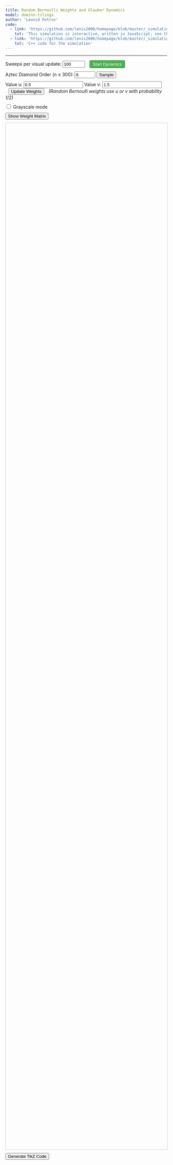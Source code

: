 ```yaml
---
title: Random Bernoulli Weights and Glauber Dynamics
model: domino-tilings
author: 'Leonid Petrov'
code:
  - link: 'https://github.com/lenis2000/homepage/blob/master/_simulations/domino_tilings/2025-05-09-random-weights-glauber.md'
    txt: 'This simulation is interactive, written in JavaScript; see the source code of this page at the link'
  - link: 'https://github.com/lenis2000/homepage/blob/master/_simulations/domino_tilings/2025-05-09-random-weights-glauber.cpp'
    txt: 'C++ code for the simulation'
---
```


<style>
  /* Basic styling for the SVG and controls */
  #aztec-svg {
    width: 100%;
    height: 80vh;
    border: 1px solid #ccc;
  }
  .controls {
    margin-bottom: 10px;
  }
  #zoom-in-btn, #zoom-out-btn {
    font-weight: bold;
    width: 30px;
    height: 30px;
  }
  #zoom-reset-btn {
    height: 30px;
  }
  #dynamics-btn {
    background-color: #4CAF50;
    color: white;
    padding: 5px 10px;
    border: none;
    border-radius: 4px;
    cursor: pointer;
  }
  #dynamics-btn.running {
    background-color: #f44336;
  }
</style>

<!-- ## About the simulation

##### Shuffling (initial picture)

This simulation demonstrates random domino tilings of an Aztec diamond—a diamond‑shaped union of unit squares. The probability measure is $2\times2$‑periodic with edge‑weights $(a,b)$, as studied by Chhita & Johansson in [Domino tilings of the Aztec diamond with periodic weights](https://arxiv.org/abs/1410.2385). Sampling uses the shuffling algorithm. The original Python implementation by Sunil Chhita has been ported to JavaScript + WebAssembly, and the graphics are rendered with D3.js.

The sampling runs entirely in your browser. For sizes up to about $n\le120$ the sampler is fast; larger $n$ may take noticeable time (hard cap $n=300$ to protect your browser). -->

---

<script src="https://d3js.org/d3.v7.min.js"></script>
<script src="/js/2025-05-09-random-weights-glauber.js"></script>

<!-- Simulation Controls -->
<!-- Dynamics controls – always visible -->
<div class="controls">
  <label for="sweeps-input">Sweeps per visual update:</label>
  <input id="sweeps-input" type="number"
         value="100" min="1" step="1" style="width:70px;">
  <button id="dynamics-btn" style="margin-left:10px;">Start Dynamics</button>
</div>


<div class="controls">
  <label for="n-input">Aztec Diamond Order (n ≤ 300): </label>
  <input id="n-input" type="number" value="6" min="2" step="2" max="300" size="3" onchange="onNChange()">
  <button id="update-btn">Sample</button>
  <button id="cancel-btn" style="display: none; margin-left: 10px; background-color: #ff5555;">Cancel</button>
</div>

<div class="controls">
  <label for="u-input">Value u:</label>
  <input id="u-input" type="number" value="0.5" step="0.1" min="0.1" oninput="updateWeightsIfShown()">
  <label for="v-input">Value v:</label>
  <input id="v-input" type="number" value="1.5" step="0.1" min="0.1" oninput="updateWeightsIfShown()">
  <button id="update-weights-btn" style="margin-left: 10px;">Update Weights</button>
  <span style="margin-left: 10px; font-style: italic;">(Random Bernoulli weights use u or v with probability 1/2)</span>
</div>

<div class="controls">
    <input type="checkbox" id="grayscale-checkbox">
  <label for="grayscale-checkbox">Grayscale mode</label>
</div>

<!-- Weight Matrix Display -->
<div class="controls">
  <button id="show-weights-btn">Show Weight Matrix</button>
</div>
<div id="weight-matrix-container" style="display: none; margin-top: 15px; margin-bottom: 15px; overflow-x: auto;">
  <!-- Tabular weight matrix view -->
  <table id="weight-matrix-table" style="border-collapse: collapse; font-family: monospace; text-align: center; margin-bottom: 20px;">
  </table>

  <!-- Graph visualization of weights -->
  <div style="margin-top: 20px; margin-bottom: 20px;">
    <h4>Graph Visualization (4×4 Corner)</h4>
    <p style="font-style: italic; font-size: 0.9em;">This shows a corner of the Aztec diamond graph with labeled weights (using 2×2 periodicity)</p>
    <svg id="weight-graph-svg" width="400" height="400" style="border: 1px solid #ccc; background-color: #f9f9f9;"></svg>
  </div>
</div>

<!-- Progress indicator -->
<div id="progress-indicator" style="margin-bottom: 10px; font-weight: bold;"></div>

<div class="row">
  <div class="col-12">
    <svg id="aztec-svg"></svg>
  </div>
</div>

<div style="margin-top: 10px; margin-bottom: 10px;">
  <button id="tikz-btn" class="btn btn-primary">Generate TikZ Code</button>
  <div id="tikz-buttons-container" style="margin-top: 10px; display: none;">
    <button id="copy-tikz-btn" class="btn btn-primary">Copy to Clipboard</button>
    <button id="download-tikz-btn" class="btn btn-primary" style="margin-left: 10px;">Download .tex File</button>
    <span id="copy-success-msg" style="color: green; margin-left: 10px; font-weight: bold; display: none;">Copied!</span>
  </div>
</div>

<!-- TikZ code container that will be updated dynamically -->
<div id="tikz-code-container" style="font-family: 'Courier New', monospace; padding: 15px; border: 1px solid #ccc; border-radius: 4px; background-color: white; white-space: pre; font-size: 14px; max-height: 40vh; overflow-y: auto; margin-top: 15px; margin-bottom: 15px; display: none;"></div>

<script>
// Global variables to cache the simulation state.
let cachedDominoes = null;
let dynamicsRunning = false;
let dynamicsTimer = null;
let g_W = null; // Global variable to store the weight matrix
let g_N = null; // Global variable to track current matrix size (2*n)

// Helper: convert a brightness value (0–255) to a hex grayscale string.
function grayHex(brightness) {
  let hex = Math.round(brightness).toString(16);
  if(hex.length < 2) hex = "0" + hex;
  return "#" + hex + hex + hex;
}

// Pre-compute grayscale palettes for the four original colors.
const palettes = {
"#ff0000": d3.range(0,8).map(i => grayHex(30*i+5)),
"#00ff00": d3.range(0,8).map(i => grayHex(30*i+10)),
"#0000ff": d3.range(0,8).map(i => grayHex(30*i+12)),
"#ffff00": d3.range(0,8).map(i => grayHex(30*i+18))
};

function getPos(d) {
    if (d.w > d.h) {
        return ((Math.floor(d.x) % 8) + 8) % 8;
    } else {
        return ((Math.floor(d.y) % 8) + 8) % 8;
    }
}

function getGrayscaleColor(originalColor, d) {
  let c = d3.color(originalColor);
  if (!c) return originalColor;
  let normHex = c.formatHex().toLowerCase();
  let pos = getPos(d);
  if (palettes[normHex]) {
    return palettes[normHex][pos];
  }
  let r = c.r, g = c.g, b = c.b;
  let lum = Math.round(0.3 * r + 0.59 * g + 0.11 * b);
  let offset = ((pos / 7) - 0.5) * 80;
  let newLum = Math.max(0, Math.min(255, lum + offset));
  return grayHex(newLum);
}

// Wrap exported functions after module is initialized.
Module.onRuntimeInitialized = async function() {
  const simulateAztec = Module.cwrap('simulateAztec', 'number', ['number','number','number'], {async: true});
  const simulateAztecGlauber = Module.cwrap('simulateAztecGlauber', 'number', ['number','number','number','number'], {async: true});
  const freeString = Module.cwrap('freeString', null, ['number']);
  const getProgress = Module.cwrap('getProgress', 'number', []);

  // Add this new function for single Glauber steps
  const performGlauberStep = Module.cwrap('performGlauberStep', 'number', ['number', 'number'], {async: true});
  const performGlauberSteps = Module.cwrap('performGlauberSteps', 'number', ['number','number','number'], {async:true});

  // Add new function to get the weight matrix
  const getWeightMatrix = Module.cwrap('getWeightMatrix', 'number', [], {async: true});

  // Add reset global state function
  const resetGlobalState = Module.cwrap('resetGlobalState', null, [], {});

  const svg = d3.select("#aztec-svg");
  const progressElem = document.getElementById("progress-indicator");
  const updateBtn = document.getElementById("update-btn");
  const cancelBtn = document.getElementById("cancel-btn");
  const dynamicsBtn = document.getElementById("dynamics-btn");
  let progressInterval;

  // Create zoom behavior
  let initialTransform = {}; // Store initial transform parameters
  const zoom = d3.zoom()
    .scaleExtent([0.1, 50]) // Min and max zoom scale
    .on("zoom", (event) => {
      if (!initialTransform.scale) return; // Skip if no initial transform is set

      // Apply the zoom transformation on top of initial transform
      const group = svg.select("g");
      const t = event.transform;
      group.attr("transform",
        `translate(${initialTransform.translateX * t.k + t.x},${initialTransform.translateY * t.k + t.y}) scale(${initialTransform.scale * t.k})`);
    });

  // Enable zoom on the SVG
  svg.call(zoom);

  // Add double-click to reset zoom
  svg.on("dblclick.zoom", () => {
    svg.transition()
      .duration(750)
      .call(zoom.transform, d3.zoomIdentity);
  });

  // Add zoom controls to the UI
  const controlsContainer = d3.select(".row").insert("div", "div")  // Insert before the SVG container
    .attr("class", "col-12")
    .append("div")
    .attr("class", "controls zoom-controls")
    .style("margin-bottom", "10px");

  controlsContainer.append("span")
    .text("Zoom: ")
    .style("font-weight", "bold");

  controlsContainer.append("button")
    .attr("id", "zoom-in-btn")
    .style("margin-left", "5px")
    .text("+")
    .on("click", () => {
      svg.transition()
        .duration(300)
        .call(zoom.scaleBy, 1.3);
    });

  controlsContainer.append("button")
    .attr("id", "zoom-out-btn")
    .style("margin-left", "5px")
    .text("-")
    .on("click", () => {
      svg.transition()
        .duration(300)
        .call(zoom.scaleBy, 0.7);
    });

  controlsContainer.append("button")
    .attr("id", "zoom-reset-btn")
    .style("margin-left", "5px")
    .text("Reset Zoom")
    .on("click", () => {
      svg.transition()
        .duration(300)
        .call(zoom.transform, d3.zoomIdentity);
    });

  controlsContainer.append("span")
    .style("margin-left", "10px")
    .style("font-style", "italic")
    .style("font-size", "0.9em")
    .text("(You can also use mouse wheel to zoom and drag to pan)");

  // Simulation state
  let simulationActive = false;
  let simulationAbortController = null;

  // Helper function to sleep for ms milliseconds
  function sleep(ms) {
    return new Promise(resolve => setTimeout(resolve, ms));
  }

  function startSimulation() {
    simulationActive = true;
    updateBtn.disabled = true;
    document.getElementById("n-input").disabled = true;
    // Removed references to a-input and b-input as they no longer exist
    cancelBtn.style.display = 'inline-block';

    simulationAbortController = new AbortController();
  }

  function stopSimulation() {
    simulationActive = false;
    clearInterval(progressInterval);
    updateBtn.disabled = false;
    document.getElementById("n-input").disabled = false;
    // Removed references to a-input and b-input as they no longer exist
    cancelBtn.style.display = 'none';
    progressElem.innerText = "Simulation cancelled";

    if (simulationAbortController) {
      simulationAbortController.abort();
      simulationAbortController = null;
    }
  }

  function startProgressPolling() {
    progressElem.innerText = "Sampling... (0%)";
    progressInterval = setInterval(() => {
      if (!simulationActive) {
        clearInterval(progressInterval);
        return;
      }

      const progress = getProgress();
      progressElem.innerText = "Sampling... (" + progress + "%)";
      if (progress >= 100) clearInterval(progressInterval);
    }, 100);
  }

// --- helper: run nSteps Glauber flips with current a,b and redraw ---
async function advanceDynamics(nSteps) {
  // Get the current u and v values from the interface
  const uVal = parseFloat(document.getElementById("u-input").value);
  const vVal = parseFloat(document.getElementById("v-input").value);

  const ptr   = await performGlauberSteps(uVal, vVal, nSteps);
  const json  = Module.UTF8ToString(ptr);
  freeString(ptr);

  cachedDominoes = JSON.parse(json);
  updateDominoesVisualization();          // redraw
  return nSteps;                           // tell caller how many steps ran
}


  // Function to start/stop real-time Glauber dynamics
  async function toggleDynamics() {
    if (dynamicsRunning) {
      // Stop dynamics
      clearInterval(dynamicsTimer);
      dynamicsTimer = null;
      dynamicsRunning = false;
      dynamicsBtn.textContent = "Start Dynamics";
      dynamicsBtn.classList.remove("running");
      progressElem.innerText = "";

      // Re-enable controls
      document.getElementById("sweeps-input").disabled = false;
      document.getElementById("n-input").disabled = false;
      updateBtn.disabled = false;
    } else {
      // Start dynamics
      if (!cachedDominoes) {
        alert("Please generate a tiling first before starting dynamics.");
        return;
      }

      dynamicsRunning = true;
      dynamicsBtn.textContent = "Stop Dynamics";
      dynamicsBtn.classList.add("running");
      progressElem.innerText = "";

      // Only disable new sample inputs, leave sweeps editable
      document.getElementById("n-input").disabled = true;
      updateBtn.disabled = true;

          // ---- FIRST update *before* timer starts ----
          const firstSteps   = Math.max(1,
            parseInt(document.getElementById('sweeps-input').value, 10) || 1);

          let stepCount      = await advanceDynamics(firstSteps);   // runs once
          progressElem.innerText = "";


      // Start the dynamics timer - perform steps and update visualization
      const updateInterval = 100; // ms between screen draws

      // every update interval:
dynamicsTimer = setInterval(async () => {
  const stepsPerUpdate = Math.max(
        1, parseInt(document.getElementById('sweeps-input').value,10)||1);
  // Get the current u and v values from the interface
  const uVal = parseFloat(document.getElementById("u-input").value);
  const vVal = parseFloat(document.getElementById("v-input").value);

  const ptr = await performGlauberSteps(uVal, vVal, stepsPerUpdate);
  const jsonStr = Module.UTF8ToString(ptr);  freeString(ptr);
  cachedDominoes = JSON.parse(jsonStr);

  updateDominoesVisualization();
  stepCount += stepsPerUpdate;
  progressElem.innerText = "";
}, updateInterval);
    }
  }

  // Function to update just the visualization without resampling
  function updateDominoesVisualization() {
    if (!cachedDominoes) return;

    const useGrayscale = document.getElementById("grayscale-checkbox").checked;

    // Update existing rectangles
    const rects = svg.select("g").selectAll("rect").data(cachedDominoes);

    // Update attributes that might have changed
    rects.attr("fill", d => useGrayscale ? getGrayscaleColor(d.color, d) : d.color)
         .attr("x", d => d.x)
         .attr("y", d => d.y)
         .attr("width", d => d.w)
         .attr("height", d => d.h);
  }

  async function updateVisualization(n) {
    // First, stop any running dynamics
    if (dynamicsRunning) {
      clearInterval(dynamicsTimer);
      dynamicsTimer = null;
      dynamicsRunning = false;
      dynamicsBtn.textContent = "Start Dynamics";
      dynamicsBtn.classList.remove("running");
    }

    svg.selectAll("g").remove();
    startSimulation();
    startProgressPolling();

    const signal = simulationAbortController.signal;

    // Hide the TikZ code container if it's visible
    const codeContainer = document.getElementById('tikz-code-container');
    if (codeContainer) {
      codeContainer.style.display = 'none';
    }

    // Hide the buttons container
    const buttonsContainer = document.getElementById('tikz-buttons-container');
    if (buttonsContainer) {
      buttonsContainer.style.display = 'none';
    }

    // Allow UI to update before starting heavy computation
    await sleep(50);
    if (signal.aborted) return;

    // Get u and v values from the interface
    const uVal = parseFloat(document.getElementById("u-input").value);
    const vVal = parseFloat(document.getElementById("v-input").value);
    // Verify u and v are valid
    if (isNaN(uVal) || isNaN(vVal) || uVal <= 0 || vVal <= 0) {
      alert("Values for u and v must be positive numbers.");
      stopSimulation();
      return;
    }
    const useGrayscale = document.getElementById("grayscale-checkbox").checked;

    // Run simulation with periodic yielding to keep UI responsive
    try {
      // always take an exact shuffling sample
      // Use the current n value and u,v values for the random Bernoulli weights
      console.log(`Generating new sample with n=${n}, u=${uVal}, v=${vVal}`);
      let ptr = await simulateAztec(n, uVal, vVal);


      if (signal.aborted) {
        if (ptr) freeString(ptr);
        return;
      }

      // Allow UI thread to breathe
      await sleep(10);
      if (signal.aborted) {
        if (ptr) freeString(ptr);
        return;
      }

      const jsonStr = Module.UTF8ToString(ptr);
      freeString(ptr);

      if (signal.aborted) return;

      // Allow UI thread to breathe before parsing
      await sleep(10);
      if (signal.aborted) return;

      let dominoes;
      try {
        dominoes = JSON.parse(jsonStr);
      } catch (e) {
        console.error("Error parsing JSON:", e, jsonStr);
        if (simulationActive) {
          progressElem.innerText = "Error during sampling";
        }
        clearInterval(progressInterval);
        return;
      }

      if (signal.aborted) return;

      cachedDominoes = dominoes;

      // Update our JavaScript tracking of the current n value
      g_N = 2 * n;
      console.log(`Updated g_N to ${g_N} (n=${n})`);

      const minX = d3.min(dominoes, d => d.x);
      const minY = d3.min(dominoes, d => d.y);
      const maxX = d3.max(dominoes, d => d.x + d.w);
      const maxY = d3.max(dominoes, d => d.y + d.h);
      const widthDominoes = maxX - minX;
      const heightDominoes = maxY - minY;

      // Allow UI thread to breathe before rendering
      await sleep(10);
      if (signal.aborted) return;

      const bbox = svg.node().getBoundingClientRect();
      const svgWidth = bbox.width;
      const svgHeight = bbox.height;
      svg.attr("viewBox", "0 0 " + svgWidth + " " + svgHeight);

      const scale = Math.min(svgWidth / widthDominoes, svgHeight / heightDominoes) * 0.9;
      const translateX = (svgWidth - widthDominoes * scale) / 2 - minX * scale;
      const translateY = (svgHeight - heightDominoes * scale) / 2 - minY * scale;

      // Store the initial transform parameters for zoom behavior
      initialTransform = {
        translateX: translateX,
        translateY: translateY,
        scale: scale
      };

      // Reset the zoom transform when creating a new visualization
      svg.call(zoom.transform, d3.zoomIdentity);

      const group = svg.append("g")
                       .attr("transform", "translate(" + translateX + "," + translateY + ") scale(" + scale + ")");

      // Render dominoes in batches to keep UI responsive
      const BATCH_SIZE = 200;

      for (let i = 0; i < dominoes.length && simulationActive; i += BATCH_SIZE) {
        if (signal.aborted) return;

        const batch = dominoes.slice(i, i + BATCH_SIZE);

        group.selectAll("rect.batch" + i)
             .data(batch)
             .enter()
             .append("rect")
             .attr("x", d => d.x)
             .attr("y", d => d.y)
             .attr("width", d => d.w)
             .attr("height", d => d.h)
             .attr("fill", d => useGrayscale ? getGrayscaleColor(d.color, d) : d.color)
             .attr("stroke", "#000")
             .attr("stroke-width", 0.5);

        // Yield to UI thread after each batch
        if (i + BATCH_SIZE < dominoes.length) {
          await sleep(0);
          if (signal.aborted) return;
        }
      }

      // Only update if not aborted
      if (!signal.aborted) {
        progressElem.innerText = "";
        updateBtn.disabled = false;
        document.getElementById("n-input").disabled = false;
        cancelBtn.style.display = 'none';
        simulationActive = false;
      }
    } catch (error) {
      console.error("Simulation error:", error);
      if (simulationActive) {
        progressElem.innerText = "Error during simulation";
      }
      stopSimulation();
    }
  }

  document.getElementById("update-btn").addEventListener("click", () => {
    const n = parseInt(document.getElementById("n-input").value, 10);
    if (isNaN(n) || n < 2 || n > 300 || n % 2 !== 0) {
      alert("Please enter a valid even number n, 2 ≤ n ≤ 300.");
      return;
    }

    // We only want to force a resample if n changed, which is handled by onNChange
    // So we DON'T call clearGlobalStateForResample() here
    console.log(`Sampling with n=${n} (only clearing state if n changed)`);

    // Generate new sample with explicitly passed n
    updateVisualization(n);
  });

  // Add cancel button event listener
  document.getElementById("cancel-btn").addEventListener("click", stopSimulation);

  // Add dynamics button event listener
  document.getElementById("dynamics-btn").addEventListener("click", toggleDynamics);

  // Add update weights button event listener
  document.getElementById("update-weights-btn").addEventListener("click", async function() {
    const u = parseFloat(document.getElementById("u-input").value);
    const v = parseFloat(document.getElementById("v-input").value);

    // Validate u and v
    if (isNaN(u) || isNaN(v) || u <= 0 || v <= 0) {
      alert("Values for u and v must be positive numbers.");
      return;
    }

    // Temporarily disable the button and show progress
    const updateBtn = document.getElementById("update-weights-btn");
    const originalText = updateBtn.textContent;
    updateBtn.disabled = true;
    updateBtn.textContent = "Updating...";
    progressElem.innerText = "Updating weight matrix...";

    try {
      // Call performGlauberSteps with special parameter -1 to signal regeneration of weights
      // but keep the current configuration
      const ptr = await performGlauberSteps(u, v, -1);
      const jsonStr = Module.UTF8ToString(ptr);
      freeString(ptr);

      // Update the visualization with the new configuration (which has the same pattern
      // but possibly uses the new weights for the dynamics)
      cachedDominoes = JSON.parse(jsonStr);
      updateDominoesVisualization();

      // Update the weight matrix display if it's visible
      const weightMatrixContainer = document.getElementById('weight-matrix-container');
      if (weightMatrixContainer && weightMatrixContainer.style.display !== 'none') {
        // Hide and then re-show the weight matrix to force a refresh
        document.getElementById('show-weights-btn').click(); // Hide
        setTimeout(() => {
          document.getElementById('show-weights-btn').click(); // Show again
        }, 100);
      }

      progressElem.innerText = "Weights updated successfully";
      setTimeout(() => {
        progressElem.innerText = "";
      }, 2000);
    } catch (e) {
      console.error("Error updating weights:", e);
      progressElem.innerText = "Error updating weights";
    } finally {
      // Re-enable the button
      updateBtn.disabled = false;
      updateBtn.textContent = originalText;
    }
  });

  document.getElementById("grayscale-checkbox").addEventListener("change", () => {
    const useGrayscale = document.getElementById("grayscale-checkbox").checked;
    if (cachedDominoes) {
      d3.select("#aztec-svg").select("g").selectAll("rect")
        .attr("fill", d => useGrayscale ? getGrayscaleColor(d.color, d) : d.color);
    }
  });

  // Ensure weight matrix button is visible
  const showWeightsBtn = document.getElementById("show-weights-btn");
  if (showWeightsBtn) showWeightsBtn.style.display = "block";

  // Remove weight-matrix-container if it exists
  const weightMatrixContainer = document.getElementById("weight-matrix-container");
  // Don't hide the container


  // Function to convert SVG dominoes to TikZ code
  function svgToTikZ() {
    if (!cachedDominoes || cachedDominoes.length === 0) {
      alert("Please generate a domino tiling first.");
      return;
    }

    const useGrayscale = document.getElementById("grayscale-checkbox").checked;

    // Convert domino objects to rectangle objects with the format needed for TikZ conversion
    const rectangles = cachedDominoes.map(domino => {
      return {
        x: domino.x / 100,
        y: domino.y / 100,
        width: domino.w / 100,
        height: domino.h / 100,
        fill: useGrayscale ? getGrayscaleColor(domino.color, domino) : domino.color,
        stroke: "black",
        strokeWidth: 0.45 // Scaled down
      };
    });

    // Find the bounds of the drawing
    let minX = Infinity, maxX = -Infinity, minY = Infinity, maxY = -Infinity;

    // Process rectangles
    for (const rect of rectangles) {
      minX = Math.min(minX, rect.x);
      maxX = Math.max(maxX, rect.x + rect.width);
      minY = Math.min(minY, rect.y);
      maxY = Math.max(maxY, rect.y + rect.height);
    }

    // Calculate a good scale factor
    const width = maxX - minX;
    const height = maxY - minY;
    const maxDimension = Math.max(width, height);
    const scaleFactor = 15.0 / maxDimension;

    // Get current parameters
    const n = parseInt(document.getElementById("n-input").value, 10);
    const a = parseFloat(document.getElementById("a-input").value);
    const b = parseFloat(document.getElementById("b-input").value);

    // Generate TikZ code
    let tikzCode = `\\documentclass{standalone}
\\usepackage{tikz}
\\usepackage{xcolor}

% Define colors to match SVG
\\definecolor{svggreen}{RGB}{0, 128, 0}
\\definecolor{svgred}{RGB}{255, 0, 0}
\\definecolor{svgyellow}{RGB}{255, 255, 0}
\\definecolor{svgblue}{RGB}{0, 0, 255}

\\begin{document}
% Aztec Diamond with 2x2 periodic weights
% n = ${n}, u = ${u}, v = ${v}, grayscale = ${useGrayscale}
% sample obtained by Glauber dynamics
\\begin{tikzpicture}[scale=${scaleFactor.toFixed(6)}]  % Calculated scale

% Dominoes (rectangles)
`;

    // Add rectangles to TikZ code
    rectangles.forEach(rect => {
      // Map SVG colors to TikZ colors
      let fillColor = rect.fill;
      if (!useGrayscale) {
        if (fillColor === '#00ff00') fillColor = 'svggreen';
        else if (fillColor === '#ff0000') fillColor = 'svgred';
        else if (fillColor === '#ffff00') fillColor = 'svgyellow';
        else if (fillColor === '#0000ff') fillColor = 'svgblue';
      }

      if (fillColor.startsWith('#')) {
        // For grayscale mode or other hex colors, extract the intensity and use it
        const intensity = parseInt(fillColor.substring(1, 3), 16);
        fillColor = `black!${Math.round((intensity/255)*100)}`;
      }

      // Shift coordinates to keep everything positive
      const x1 = rect.x - minX;
      const y1 = maxY - rect.y - rect.height;  // Invert y and adjust for height
      const x2 = rect.x - minX + rect.width;
      const y2 = maxY - rect.y;

      tikzCode += `\\filldraw[fill=${fillColor}, draw=black, line width=${rect.strokeWidth}pt] `;
      tikzCode += `(${x1.toFixed(2)}, ${y1.toFixed(2)}) rectangle (${x2.toFixed(2)}, ${y2.toFixed(2)});\n`;
    });

    tikzCode += `
\\end{tikzpicture}
\\end{document}`;

    // Update the TikZ code in the code container
    const tikzCodeContainer = document.getElementById('tikz-code-container');
    if (tikzCodeContainer) {
      tikzCodeContainer.textContent = tikzCode;
      tikzCodeContainer.style.display = 'block';
    } else {
      console.error("TikZ code container not found");
    }

    // Show the copy/download buttons
    const buttonsContainer = document.getElementById('tikz-buttons-container');
    if (buttonsContainer) {
      buttonsContainer.style.display = 'block';
    }
  }

  // Add event listeners for the TikZ buttons
  document.getElementById("tikz-btn").addEventListener("click", function() {
    svgToTikZ();
  });

  // Add event listener for the copy button
  document.getElementById("copy-tikz-btn").addEventListener("click", function() {
    const codeContainer = document.getElementById('tikz-code-container');
    const successMsg = document.getElementById('copy-success-msg');

    // Create a text area to copy from (more reliable cross-browser)
    const textArea = document.createElement('textarea');
    textArea.value = codeContainer.textContent;
    textArea.style.position = 'fixed';  // Prevent scrolling to bottom
    document.body.appendChild(textArea);
    textArea.select();

    try {
      document.execCommand('copy');
      successMsg.style.display = 'inline';
      setTimeout(() => {
        successMsg.style.display = 'none';
      }, 2000);
    } catch (err) {
      alert('Failed to copy to clipboard. Please try again or select and copy manually.');
    }

    document.body.removeChild(textArea);
  });

  // Add event listener for the download button
  document.getElementById("download-tikz-btn").addEventListener("click", function() {
    const codeContainer = document.getElementById('tikz-code-container');
    const n = parseInt(document.getElementById("n-input").value, 10);
    const u = parseFloat(document.getElementById("u-input").value);
    const v = parseFloat(document.getElementById("v-input").value);
    const algo = "glauber";

    const blob = new Blob([codeContainer.textContent], { type: 'text/plain' });
    const fileNameBase = `aztec_periodic_${algo}_n${n}_u${u}_v${v}`;
    const downloadLink = document.createElement('a');
    downloadLink.download = `${fileNameBase.replace(/\./g, "_")}_tikz.tex`;
    downloadLink.href = URL.createObjectURL(blob);
    downloadLink.click();
    URL.revokeObjectURL(downloadLink.href);
  });

  // Weight matrix display functionality - shows both tabular and graph visualization
  document.getElementById("show-weights-btn").addEventListener("click", async function() {
    const containerElem = document.getElementById('weight-matrix-container');
    const tableElem = document.getElementById('weight-matrix-table');
    const btnElem = document.getElementById('show-weights-btn');
    const graphSvg = document.getElementById('weight-graph-svg');

    if (containerElem.style.display === 'none') {
      // Show the weights
      containerElem.style.display = 'block';
      btnElem.textContent = 'Hide Weight Matrix';
      btnElem.disabled = true;

      // Clear previous matrix if any
      while (tableElem.firstChild) {
        tableElem.removeChild(tableElem.firstChild);
      }

      if (!cachedDominoes) {
        tableElem.innerHTML = '<tr><td>No weight matrix available. Generate a tiling first.</td></tr>';
        btnElem.disabled = false;
        return;
      }

      // Get the actual weight matrix from C++
      progressElem.innerText = "Fetching weight matrix...";
      const ptr = await getWeightMatrix();
      const jsonStr = Module.UTF8ToString(ptr);
      freeString(ptr);

      // Debug: print jsonStr to console
      console.log("Weight matrix JSON:", jsonStr);

      let weightValues;
      try {
        weightValues = JSON.parse(jsonStr);
        // Debug: print parsed values to console
        console.log("Parsed weight values:", weightValues);
      } catch (e) {
        console.error("JSON parse error:", e, "Raw JSON:", jsonStr);
        tableElem.innerHTML = '<tr><td>Error fetching weight matrix: ' + e.message + '</td></tr>';
        progressElem.innerText = "";
        btnElem.disabled = false;
        return;
      }

      if (!weightValues || !weightValues.length) {
        tableElem.innerHTML = '<tr><td>No weight matrix available. Generate a tiling first.</td></tr>';
        progressElem.innerText = "";
        btnElem.disabled = false;
        return;
      }

      // The data is already structured as a 2D array from C++
      const fullSize = weightValues.length;
      // Show only a 10x10 corner (or full matrix if smaller)
      const displaySize = Math.min(10, fullSize);

      // Add a note about the size being displayed
      const noteElem = document.createElement('div');
      noteElem.style.marginBottom = '10px';
      noteElem.style.fontStyle = 'italic';
      if (fullSize > 10) {
        noteElem.textContent = `Showing 10×10 corner of the ${fullSize}×${fullSize} weight matrix:`;
      } else {
        noteElem.textContent = `Showing the full ${fullSize}×${fullSize} weight matrix:`;
      }
      tableElem.appendChild(noteElem);

      const headerRow = document.createElement('tr');
      headerRow.innerHTML = '<th style="border: 1px solid #ccc; padding: 4px;"></th>' +
        Array.from({length: displaySize}, (_, i) =>
          `<th style="border: 1px solid #ccc; padding: 4px;">${i}</th>`).join('');
      tableElem.appendChild(headerRow);

      // Create rows with formatted cells - limited to the display size
      for (let i = 0; i < displaySize; i++) {
        const row = document.createElement('tr');
        const headerCell = document.createElement('th');
        headerCell.textContent = i;
        headerCell.style.cssText = 'border: 1px solid #ccc; padding: 4px;';
        row.appendChild(headerCell);

        for (let j = 0; j < displaySize; j++) {
          const cell = document.createElement('td');
          // For this pattern, we need integer division as well as modulus
          // Calculate the 2×2 block pattern - every other row/column should have random weights
          // This uses the "1 out of 2" alternating pattern as seen in the C++ code
          // Integer division in JavaScript
          const x = Math.floor(i / 2);
          const y = Math.floor(j / 2);
          const mod_i = i % 2;
          const mod_j = j % 2;

          // Simplify to just two pattern types - deterministic (1.0) and random (0.5 or 1.5)
          let patternType;
          let bgcolor;

          if (mod_i === 0 && mod_j === 0) {
            // These are the deterministic weights (1.0)
            patternType = "Deterministic (1.0)";
            bgcolor = '#e6f7ff'; // Light blue
          }
          else {
            // All other weights are random Bernoulli weights
            patternType = "Random Bernoulli";
            bgcolor = '#f9f9f9'; // Very light gray for all random weights
          }

          cell.title = patternType; // Add a tooltip
          cell.style.backgroundColor = bgcolor;

          // Get the actual weight value from the C++ matrix
          const value = weightValues[i][j];
          console.log(`Cell [${i},${j}] value: ${value}`); // Debug print every value

          // Make sure we display the actual value with proper precision
          if (value !== null && typeof value === 'number') {
            // Format to 1 decimal place
            cell.textContent = value.toFixed(1);
            // Add a debug marker if it's 1.0 to identify which cells are always 1.0
            if (Math.abs(value - 1.0) < 0.01) {
              // Just keep 1.0 without any marker
            } else {
              cell.style.fontWeight = 'bold'; // Make non-1.0 values bold
            }
          } else {
            cell.textContent = 'n/a';
          }
          cell.style.cssText += 'border: 1px solid #ccc; padding: 4px; width: 30px;';
          row.appendChild(cell);
        }

        tableElem.appendChild(row);
      }

      // Add a legend
      const legendRow = document.createElement('tr');
      const legendCell = document.createElement('td');
      legendCell.colSpan = displaySize + 1;
      legendCell.innerHTML = `
        <div style="margin-top: 10px; text-align: left;">
          <p><strong>Legend:</strong></p>
          <p><span style="display: inline-block; width: 15px; height: 15px; background-color: #e6f7ff;"></span> Deterministic weights (1.0)</p>
          <p class="legend-random-weights"><span style="display: inline-block; width: 15px; height: 15px; background-color: #f9f9f9;"></span> Random Bernoulli weights (u or v with probability 1/2)</p>
        </div>
      `;
      legendRow.appendChild(legendCell);
      tableElem.appendChild(legendRow);

      // Draw the graph visualization
      drawWeightGraph(graphSvg, weightValues);

      // Re-enable the button after successfully loading the matrix
      btnElem.disabled = false;
      progressElem.innerText = ""; // Clear any progress message

    } else {
      // Hide the weights
      containerElem.style.display = 'none';
      btnElem.textContent = 'Show Weight Matrix';
      btnElem.disabled = false; // Re-enable the button
    }
  });

  // Function to draw the graph visualization
  function drawWeightGraph(svg, weightMatrix) {
    // Clear previous content
    d3.select(svg).selectAll("*").remove();

    // Determine graph size - we'll show a 4x4 corner of the graph
    const graphSize = 4;

    // Ensure we have data
    if (!weightMatrix || !weightMatrix.length) return;

    // Size calculations
    const width = svg.width.baseVal.value;
    const height = svg.height.baseVal.value;
    const margin = { top: 20, right: 20, bottom: 20, left: 20 };
    const graphWidth = width - margin.left - margin.right;
    const graphHeight = height - margin.top - margin.bottom;

    // Grid size
    const cellSize = Math.floor(Math.min(graphWidth, graphHeight) / (graphSize + 1));

    // Create a group for the graph with a transform for margin
    const g = d3.select(svg)
      .append("g")
      .attr("transform", `translate(${margin.left},${margin.top})`);

    // Get the u and v values from the interface for the legend
    const uVal = parseFloat(document.getElementById("u-input").value);
    const vVal = parseFloat(document.getElementById("v-input").value);

    // Create grid points
    const points = [];
    for (let i = 0; i <= graphSize; i++) {
      for (let j = 0; j <= graphSize; j++) {
        points.push({ x: j * cellSize, y: i * cellSize, row: i, col: j });
      }
    }

    // Draw horizontal edges (connecting grid points in the same row)
    const horizontalEdges = [];
    for (let i = 0; i <= graphSize; i++) {
      for (let j = 0; j < graphSize; j++) {
        if (i < weightMatrix.length && j < weightMatrix[0].length) {
          // Get the weight for this edge
          const weight = weightMatrix[i][j];
          // Determine color based on weight pattern and value
          let color = "black";
          if (Math.abs(weight - 1.0) < 0.01) {
            color = "#1976D2"; // Deterministic 1.0 weights
          } else if (Math.abs(weight - uVal) < 0.01) {
            color = "#D32F2F"; // u value
          } else if (Math.abs(weight - vVal) < 0.01) {
            color = "#388E3C"; // v value
          }

          horizontalEdges.push({
            x1: j * cellSize,
            y1: i * cellSize,
            x2: (j + 1) * cellSize,
            y2: i * cellSize,
            weight: weight.toFixed(1),
            color: color
          });
        }
      }
    }

    // Draw vertical edges (connecting grid points in the same column)
    const verticalEdges = [];
    for (let i = 0; i < graphSize; i++) {
      for (let j = 0; j <= graphSize; j++) {
        if (i < weightMatrix.length && j < weightMatrix[0].length) {
          // Get the weight for this edge
          const weight = weightMatrix[i][j];
          // Determine color based on weight pattern and value
          let color = "black";
          if (Math.abs(weight - 1.0) < 0.01) {
            color = "#1976D2"; // Deterministic 1.0 weights
          } else if (Math.abs(weight - uVal) < 0.01) {
            color = "#D32F2F"; // u value
          } else if (Math.abs(weight - vVal) < 0.01) {
            color = "#388E3C"; // v value
          }

          verticalEdges.push({
            x1: j * cellSize,
            y1: i * cellSize,
            x2: j * cellSize,
            y2: (i + 1) * cellSize,
            weight: weight.toFixed(1),
            color: color
          });
        }
      }
    }

    // Draw edges
    g.selectAll(".h-edge")
      .data(horizontalEdges)
      .enter()
      .append("line")
      .attr("class", "h-edge")
      .attr("x1", d => d.x1)
      .attr("y1", d => d.y1)
      .attr("x2", d => d.x2)
      .attr("y2", d => d.y2)
      .attr("stroke", d => d.color)
      .attr("stroke-width", 2);

    g.selectAll(".v-edge")
      .data(verticalEdges)
      .enter()
      .append("line")
      .attr("class", "v-edge")
      .attr("x1", d => d.x1)
      .attr("y1", d => d.y1)
      .attr("x2", d => d.x2)
      .attr("y2", d => d.y2)
      .attr("stroke", d => d.color)
      .attr("stroke-width", 2);

    // Add weight labels for horizontal edges
    g.selectAll(".h-label")
      .data(horizontalEdges)
      .enter()
      .append("text")
      .attr("class", "h-label")
      .attr("x", d => (d.x1 + d.x2) / 2)
      .attr("y", d => d.y1 - 5)
      .attr("text-anchor", "middle")
      .attr("font-size", "10px")
      .attr("fill", d => d.color)
      .text(d => d.weight);

    // Add weight labels for vertical edges
    g.selectAll(".v-label")
      .data(verticalEdges)
      .enter()
      .append("text")
      .attr("class", "v-label")
      .attr("x", d => d.x1 + 5)
      .attr("y", d => (d.y1 + d.y2) / 2)
      .attr("text-anchor", "start")
      .attr("dominant-baseline", "middle")
      .attr("font-size", "10px")
      .attr("fill", d => d.color)
      .text(d => d.weight);

    // Draw grid points
    g.selectAll(".grid-point")
      .data(points)
      .enter()
      .append("circle")
      .attr("class", "grid-point")
      .attr("cx", d => d.x)
      .attr("cy", d => d.y)
      .attr("r", 3)
      .attr("fill", "black");

    // Add a legend
    const legend = g.append("g")
      .attr("transform", `translate(10, ${graphHeight - 60})`)
      .attr("font-size", "12px");

    // Legend title
    legend.append("text")
      .attr("y", -10)
      .attr("font-weight", "bold")
      .text("Legend:");

    // Deterministic weight
    legend.append("line")
      .attr("x1", 0)
      .attr("y1", 10)
      .attr("x2", 20)
      .attr("y2", 10)
      .attr("stroke", "#1976D2")
      .attr("stroke-width", 2);

    legend.append("text")
      .attr("x", 25)
      .attr("y", 14)
      .text("1.0 (deterministic)");

    // u value
    legend.append("line")
      .attr("x1", 0)
      .attr("y1", 30)
      .attr("x2", 20)
      .attr("y2", 30)
      .attr("stroke", "#D32F2F")
      .attr("stroke-width", 2);

    legend.append("text")
      .attr("x", 25)
      .attr("y", 34)
      .text(`${uVal.toFixed(1)} (u value)`);

    // v value
    legend.append("line")
      .attr("x1", 0)
      .attr("y1", 50)
      .attr("x2", 20)
      .attr("y2", 50)
      .attr("stroke", "#388E3C")
      .attr("stroke-width", 2);

    legend.append("text")
      .attr("x", 25)
      .attr("y", 54)
      .text(`${vVal.toFixed(1)} (v value)`);
  }

  // Tracks the previously used n value
  let previousN = parseInt(document.getElementById("n-input").value, 10) || 6;

  // Called when n input changes
  window.onNChange = function() {
    const newN = parseInt(document.getElementById("n-input").value, 10);
    // Only clear global state if n actually changed
    if (newN !== previousN) {
      console.log(`n changed from ${previousN} to ${newN}, clearing global state`);
      previousN = newN;
      clearGlobalStateForResample();
    }
  };

  // Helper to clear global state to force fresh resampling
  window.clearGlobalStateForResample = function() {
    // This JavaScript counterpart to C++ global state clearing
    // Makes sure we force a complete resampling with new dimensions
    // To be called when n changes before sampling

    // Reset cached dominoes
    cachedDominoes = null;

    // Reset the C++ global state
    if (Module && Module.ccall) {
      try {
        console.log("Calling resetGlobalState to clear C++ globals");
        Module.ccall("resetGlobalState", null, [], []);
      } catch (e) {
        console.error("Error calling resetGlobalState:", e);
      }
    }
  };

  // Function to update weight matrix when u/v values change
  window.updateWeightsIfShown = function() {
    const containerElem = document.getElementById('weight-matrix-container');

    // Only update if the weight matrix is currently visible
    if (containerElem && containerElem.style.display !== 'none') {
      // Prevent too rapid updates with a debounce mechanism
      if (window.weightUpdateTimer) {
        clearTimeout(window.weightUpdateTimer);
      }

      // Schedule update after a short delay to avoid too many rapid updates
      window.weightUpdateTimer = setTimeout(function() {
        // Get the current u/v values
        const u = parseFloat(document.getElementById('u-input').value);
        const v = parseFloat(document.getElementById('v-input').value);

        // Update the legend text only without regenerating the matrix
        if (!isNaN(u) && !isNaN(v) && u > 0 && v > 0) {
          const legendElement = document.querySelector('#weight-matrix-table .legend-random-weights');
          if (legendElement) {
            legendElement.textContent = `Random Bernoulli weights (${u} or ${v} with probability 1/2)`;
          }
        }
      }, 200);
    }
  };

  const initialN = parseInt(document.getElementById("n-input").value, 10);
  updateVisualization(initialN);
};
</script>
